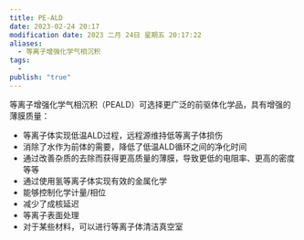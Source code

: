 ```yaml
---
title: PE-ALD
date: 2023-02-24 20:17
modification date: 2023 二月 24日 星期五 20:17:22
aliases:
  - 等离子增强化学气相沉积
tags:
  - 
publish: "true"
---
```


等离子增强化学气相沉积（PEALD）可选择更广泛的前驱体化学品，具有增强的薄膜质量：

-   等离子体实现低温ALD过程，远程源维持低等离子体损伤
-   消除了水作为前体的需要，降低了低温ALD循环之间的净化时间
-   通过改善杂质的去除而获得更高质量的薄膜，导致更低的电阻率、更高的密度等等
-   通过使用氢等离子体实现有效的金属化学
-   能够控制化学计量/相位
-   减少了成核延迟
-   等离子表面处理
-   对于某些材料，可以进行等离子体清洁真空室

